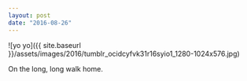 ```yaml
---
layout: post
date: "2016-08-26"
---
```


![yo yo]({{ site.baseurl }}/assets/images/2016/tumblr_ocidcyfvk31r16syio1_1280-1024x576.jpg)

On the long, long walk home.
